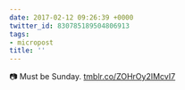 ```yaml
---
date: 2017-02-12 09:26:39 +0000
twitter_id: 830785189504806913
tags:
- micropost
title: ''
---
```


📷 Must be Sunday. [tmblr.co/ZOHrOy2IMcvI7](https://tmblr.co/ZOHrOy2IMcvI7)
